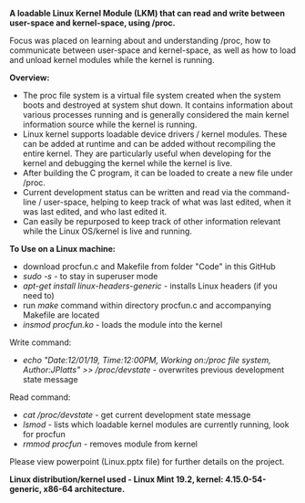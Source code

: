 <b>A loadable Linux Kernel Module (LKM) that can read and write between user-space and kernel-space, using /proc.</b>

Focus was placed on learning about and understanding /proc, how to communicate between user-space and kernel-space, as well as how to load and unload kernel modules while the kernel is running.

<b>Overview:</b>

- The proc file system is a virtual file system created when the system boots and destroyed at system shut down. It contains information about various processes running and is generally considered the main kernel information source while the kernel is running.
- Linux kernel supports loadable device drivers / kernel modules. These can be added at runtime and can be added without recompiling the entire kernel. They are particularly useful when developing for the kernel and debugging the kernel while the kernel is live.
- After building the C program, it can be loaded to create a new file under /proc.
- Current development status can be written and read via the command-line / user-space, helping to keep track of what was last edited, when it was last edited, and who last edited it.
- Can easily be repurposed to keep track of other information relevant while the Linux OS/kernel is live and running.

<b>To Use on a Linux machine:</b>
- download procfun.c and Makefile from folder "Code" in this GitHub
- <i>sudo -s</i> - to stay in superuser mode
- <i>apt-get install linux-headers-generic</i> - installs Linux headers (if you need to)
- run <i>make</i> command within directory procfun.c and accompanying Makefile are located
- <i>insmod procfun.ko</i> - loads the module into the kernel

Write command:
- <i>echo "Date:12/01/19, Time:12:00PM, Working on:/proc file system, Author:JPlatts" >> /proc/devstate</i> - overwrites previous development state message

Read command:
- <i>cat /proc/devstate</i> - get current development state message
- <i>lsmod</i> - lists which loadable kernel modules are currently running, look for procfun
- <i>rmmod procfun</i> - removes module from kernel

Please view powerpoint (Linux.pptx file) for further details on the project.

<b>Linux distribution/kernel used - Linux Mint 19.2, kernel: 4.15.0-54-generic, x86-64 architecture.</b>
